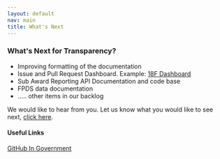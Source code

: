```yaml
---
layout: default
nav: main
title: What's Next
---
```

### What's Next for Transparency?

- Improving formatting of the documentation
- Issue and Pull Request Dashboard. Example: [18F Dashboard](https://18f.gsa.gov/dashboard/)
- Sub Award Reporting API Documentation and code base
- FPDS data documentation
- ..... other items in our backlog

We would like to hear from you. Let us know what you would like to see next, [click here](https://github.com/GSA/IAE-Transparency-Space/issues).

#### Useful Links
[GitHub In Government](https://github.com/18F/github-in-government)

